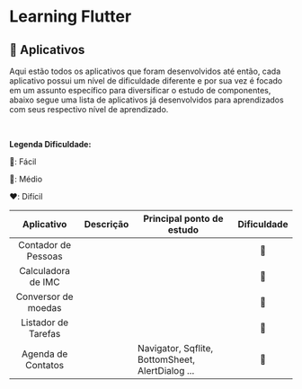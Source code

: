 <h1 class="center">Learning Flutter</h1>

<h2>📱 Aplicativos</h2>
<p>Aqui estão todos os aplicativos que foram desenvolvidos até então, cada aplicativo possui um nível de dificuldade diferente e por sua vez é focado em um assunto específico para diversificar o estudo de componentes, abaixo segue uma lista de aplicativos já desenvolvidos para aprendizados com seus respectivo nível de aprendizado.</p><br>

<p><b>Legenda Dificuldade:</b></p>
<p>💚: Fácil<br></p>
<p>💛: Médio<br></p>
<p>❤️: Difícil</p>

<table>
  <thead>
    <tr>
      <th>Aplicativo</th>
      <th>Descrição</th>
      <th>Principal ponto de estudo</th>
      <th>Dificuldade</th>      
    </tr>         
  </thead>
  <tbody>
    <tr>
      <td align="center">Contador de Pessoas</td>
      <td/>
      <td/>
      <td align="center">💚</td>     
    </tr>
    <tr>
      <td align="center">Calculadora de IMC</td>
      <td/>
      <td/>
      <td align="center">💚</td>      
    </tr>
    <tr>
      <td align="center">Conversor de moedas</td>
      <td/>
      <td/>
      <td align="center">💚</td>         
    </tr>
    <tr>
       <td align="center">Listador de Tarefas</td>
      <td/>
      <td/>
      <td align="center">💛</td>
    </tr>
    <tr>
      <td align="center">Agenda de Contatos</td>
      <td/>
      <td>Navigator, Sqflite, BottomSheet, AlertDialog ...</td>      
      <td align="center">💛</td>
    </tr>
  </tbody>
</table>